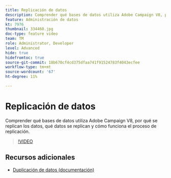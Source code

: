 ```yaml
---
title: Replicación de datos
description: Comprender qué bases de datos utiliza Adobe Campaign V8, por qué se replican los datos, qué datos se replican y cómo funciona el proceso de replicación.
feature: Administración de datos
kt: 7976
thumbnail: 334460.jpg
doc-type: feature video
team: TM
role: Administrator, Developer
level: Advanced
hide: true
hidefromtoc: true
source-git-commit: 18b670cf4cd375dfaa741f91524783f4043ecfee
workflow-type: tm+mt
source-wordcount: '67'
ht-degree: 11%

---
```


# Replicación de datos

Comprender qué bases de datos utiliza Adobe Campaign V8, por qué se replican los datos, qué datos se replican y cómo funciona el proceso de replicación.

>[!VIDEO](https://video.tv.adobe.com/v/334460?quality=12)

## Recursos adicionales

* [Duplicación de datos (documentación)](https://experienceleague.adobe.com/docs/campaign/campaign-v8/config/replication.html?lang=en#data-replication)
